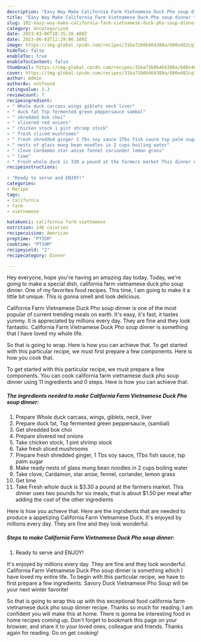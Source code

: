 ```yaml
---
description: "Easy Way Make California Farm Vietnamese Duck Pho soup dinner the Very Delicious"
title: "Easy Way Make California Farm Vietnamese Duck Pho soup dinner the Very Delicious"
slug: 102-easy-way-make-california-farm-vietnamese-duck-pho-soup-dinner-the-very-delicious
category: Uncategorized
date: 2023-03-06T10:35:28.400Z
date: 2023-06-03T12:29:06.109Z
image: https://img-global.cpcdn.com/recipes/31ba71b0b464380a/680x482cq70/california-farm-vietnamese-duck-pho-soup-dinner-recipe-main-photo.jpg
hideToc: false
enableToc: true
enableTocContent: false
thumbnail: https://img-global.cpcdn.com/recipes/31ba71b0b464380a/680x482cq70/california-farm-vietnamese-duck-pho-soup-dinner-recipe-main-photo.jpg
cover: https://img-global.cpcdn.com/recipes/31ba71b0b464380a/680x482cq70/california-farm-vietnamese-duck-pho-soup-dinner-recipe-main-photo.jpg
author: Admin
authorAv: notfound
ratingvalue: 3.3
reviewcount: 7
recipeingredient:
- " Whole duck carcass wings giblets neck liver"
- " duck fat Tsp fermented green peppersauce sambal"
- " shredded bok choi"
- " slivered red onions"
- " chicken stock 1 pint shrimp stock"
- " fresh sliced mushrooms"
- " fresh shredded ginger 1 Tbs soy sauce 1Tbs fish sauce tsp palm sugar"
- " nests of glass mung bean noodles in 2 cups boiling water"
- " clove Cardamon star anise fennel coriander lemon grass"
- " lime"
- " Fresh whole duck is 330 a pound at the farmers market This dinner uses two pounds for six meals that is about 150 per meal after adding the cost of the other ingredients"
recipeinstructions:

- "Ready to serve and ENJOY!"
categories:
- Recipe
tags:
- california
- farm
- vietnamese

katakunci: california farm vietnamese 
nutrition: 246 calories
recipecuisine: American
preptime: "PT35M"
cooktime: "PT39M"
recipeyield: "2"
recipecategory: Dinner

---
```



Hey everyone, hope you're having an amazing day today. Today, we're going to make a special dish, california farm vietnamese duck pho soup dinner. One of my favorites food recipes. This time, I am going to make it a little bit unique. This is gonna smell and look delicious.

California Farm Vietnamese Duck Pho soup dinner is one of the most popular of current trending meals on earth. It's easy, it's fast, it tastes yummy. It is appreciated by millions every day. They are fine and they look fantastic. California Farm Vietnamese Duck Pho soup dinner is something that I have loved my whole life.

So that is going to wrap. Here is how you can achieve that. To get started with this particular recipe, we must first prepare a few components. Here is how you cook that.


To get started with this particular recipe, we must prepare a few components. You can cook california farm vietnamese duck pho soup dinner using 11 ingredients and 0 steps. Here is how you can achieve that.

<!--inarticleads1-->

##### The ingredients needed to make California Farm Vietnamese Duck Pho soup dinner:

1. Prepare  Whole duck carcass, wings, giblets, neck, liver
1. Prepare  duck fat, Tsp fermented green peppersauce, (sambal)
1. Get  shredded bok choi
1. Prepare  slivered red onions
1. Take  chicken stock, 1 pint shrimp stock
1. Take  fresh sliced mushrooms
1. Prepare  fresh shredded ginger, 1 Tbs soy sauce, 1Tbs fish sauce, tsp palm sugar
1. Make ready  nests of glass mung bean noodles in 2 cups boiling water
1. Take  clove, Cardamon, star anise, fennel, coriander, lemon grass
1. Get  lime
1. Take  Fresh whole duck is $3.30 a pound at the farmers market. This dinner uses two pounds for six meals, that is about $1.50 per meal after adding the cost of the other ingredients


Here is how you achieve that. Here are the ingridients that are needed to produce a appetizing California Farm Vietnamese Duck. It&#39;s enjoyed by millions every day. They are fine and they look wonderful. 

<!--inarticleads2-->

##### Steps to make California Farm Vietnamese Duck Pho soup dinner:


1. Ready to serve and ENJOY!

It&#39;s enjoyed by millions every day. They are fine and they look wonderful. California Farm Vietnamese Duck Pho soup dinner is something which I have loved my entire life. To begin with this particular recipe, we have to first prepare a few ingredients. Savory Duck Vietnamese Pho Soup will be your next winter favorite! 

So that is going to wrap this up with this exceptional food california farm vietnamese duck pho soup dinner recipe. Thanks so much for reading. I am confident you will make this at home. There is gonna be interesting food in home recipes coming up. Don't forget to bookmark this page on your browser, and share it to your loved ones, colleague and friends. Thanks again for reading. Go on get cooking!
